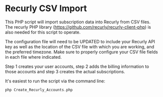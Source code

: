 Recurly CSV Import
==================

This PHP script will import subscription data into Recurly from CSV files.  The recurly PHP library (https://github.com/recurly/recurly-client-php) is also needed for this script to operate.

The configuration file will need to be UPDATED to include your Recurly API key as well as the location of the CSV file with which you are working, and the preferred timezone.  Make sure to properly configure your CSV file fields in each file where indicated. 

Step 1 creates your user accounts, step 2 adds the billing information to those accounts and step 3 creates the actual subscriptions.

It's easiest to run the script via the command line:

```php
php Create_Recurly_Accounts.php
```